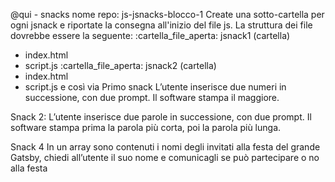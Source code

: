@qui - snacks
nome repo: js-jsnacks-blocco-1
Create una sotto-cartella per ogni jsnack e riportate la consegna all'inizio del file js.
La struttura dei file dovrebbe essere la seguente:
:cartella_file_aperta: jsnack1 (cartella)
- index.html
- script.js
:cartella_file_aperta: jsnack2 (cartella)
- index.html
- script.js
e così via
Primo snack
L’utente inserisce due numeri in successione, con due prompt.
Il software stampa il maggiore. 


Snack 2:
L’utente inserisce due parole in successione, con due prompt.
Il software stampa prima la parola più corta, poi la parola più lunga.


Snack 4
In un array sono contenuti i nomi degli invitati alla festa del grande Gatsby, chiedi all’utente il suo nome e comunicagli se può partecipare o no alla festa